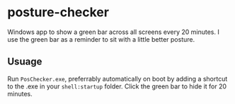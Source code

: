 # posture-checker
Windows app to show a green bar across all screens every 20 minutes. I use the green bar as a reminder to sit with a little better posture.

## Usuage
Run `PosChecker.exe`, preferrably automatically on boot by adding a shortcut to the .exe in your `shell:startup` folder.
Click the green bar to hide it for 20 minutes.
